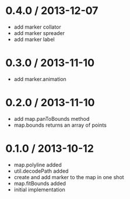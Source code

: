 
0.4.0 / 2013-12-07
==================

 * add marker collator
 * add marker spreader
 * add marker label

0.3.0 / 2013-11-10 
==================

 * add marker.animation

0.2.0 / 2013-11-10 
==================

 * add map.panToBounds method
 * map.bounds returns an array of points

0.1.0 / 2013-10-12 
==================

 * map.polyline added
 * util.decodePath added
 * create and add marker to the map in one shot
 * map.fitBounds added
 * initial implementation
